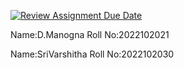 [![Review Assignment Due Date](https://classroom.github.com/assets/deadline-readme-button-24ddc0f5d75046c5622901739e7c5dd533143b0c8e959d652212380cedb1ea36.svg)](https://classroom.github.com/a/1rGUsRD9)

Name:D.Manogna
Roll No:2022102021

Name:SriVarshitha
Roll No:2022102030

